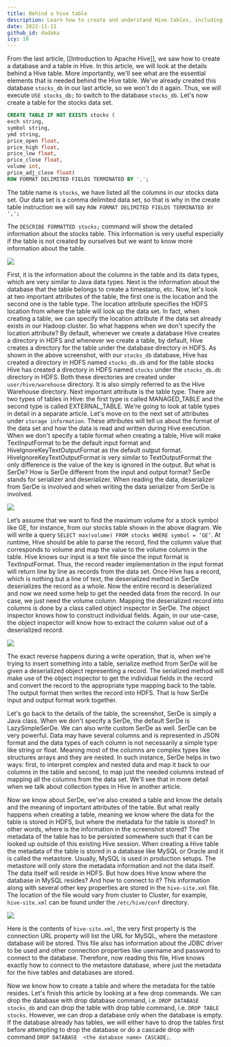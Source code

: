 ```yaml
---
title: Behind a hive table
description: Learn how to create and understand Hive tables, including table structure, storage formats, SerDe functions, HDFS data location, and metadata management in the Hive metastore.
date: 2022-11-11
github_id: dudaka
icy: 10
---
```


From the last article, [[Introduction to Apache Hive]], we saw how to create a database and a table in Hive. In this article, we will look at the details behind a Hive table. More importantly, we'll see what are the essential elements that is needed behind the Hive table. We've already created this database `stocks_db` in our last article, so we won't do it again. Thus, we will execute `USE stocks_db;` to switch to the database `stocks_db`. Let's now create a table for the stocks data set.

```sql
CREATE TABLE IF NOT EXISTS stocks (
exch string,
symbol string,
ymd string,
price_open float,
price_high float,
price_low float,
price_close float,
volume int,
price_adj_close float)
ROW FORMAT DELIMITED FIELDS TERMINATED BY ',';
```

The table name is `stocks`, we have listed all the columns in our stocks data set. Our data set is a comma delimited data set, so that is why in the create table instruction we will say `ROW FORMAT DELIMITED FIELDS TERMINATED BY ',';`

The `DESCRIBE FORMATTED stocks;` command will show the detailed information about the stocks table. This information is very useful especially if the table is not created by ourselves but we want to know more information about the table.

![](assets/behind-a-hive-table_describe-formtted-stocks.webp)

First, it is the information about the columns in the table and its data types, which are very similar to Java data types. Next is the information about the database that the table belongs to create a timestamp, etc. Now, let's look at two important attributes of the table, the first one is the location and the second one is the table type. The location attribute specifies the HDFS location from where the table will look up the data set. In fact, when creating a table, we can specify the location attribute if the data set already exists in our Hadoop cluster. So what happens when we don't specify the location attribute? By default, whenever we create a database Hive creates a directory in HDFS and whenever we create a table, by default, Hive creates a directory for the table under the database directory in HDFS. As shown in the above screenshot, with our `stocks_db` database, Hive has created a directory in HDFS named `stocks_db.db` and for the table stocks Hive has created a directory in HDFS named `stocks` under the `stocks_db.db` directory in HDFS. Both these directories are created under `user/hive/warehouse` directory. It is also simply referred to as the Hive Warehouse directory. Next important attribute is the table type. There are two types of tables in Hive: the first type is called MANAGED_TABLE and the second type is called EXTERNAL_TABLE. We're going to look at table types in detail in a separate article. Let's move on to the next set of attributes under `storage information`. These attributes will tell us about the format of the data set and how the data is read and written during Hive execution. When we don't specify a table format when creating a table, Hive will make TextInputFormat to be the default input format and HiveIgnoreKeyTextOutputFormat as the default output format. HiveIgnoreKeyTextOutputFormat is very similar to TextOutputFormat the only difference is the value of the key is ignored in the output. But what is SerDe? How is SerDe different from the input and output format? SerDe stands for serializer and deserializer. When reading the data, deserializer from SerDe is involved and when writing the data serializer from SerDe is involved.

![](assets/behind-a-hive-table_serde-reading-data.webp)

Let’s assume that we want to find the maximum volume for a stock symbol like GE, for instance, from our stocks table shown in the above diagram. We will write a query `SELECT max(volume) FROM stocks WHERE symbol = ‘GE’`. At runtime, Hive should be able to parse the record, find the column value that corresponds to volume and map the value to the volume column in the table. Hive knows our input is a text file since the input format is TextInputFormat. Thus, the record reader implementation in the input format will return line by line as records from the data set. Once Hive has a record, which is nothing but a line of text, the deserialized method in SerDe deserializes the record as a whole. Now the entire record is deserialized and now we need some help to get the needed data from the record. In our case, we just need the volume column. Mapping the deserialized record into columns is done by a class called object inspector in SerDe. The object inspector knows how to construct individual fields. Again, in our use-case, the object inspector will know how to extract the column value out of a deserialized record.

![](assets/behind-a-hive-table_serde-writing-data.webp)

The exact reverse happens during a write operation, that is, when we’re trying to insert something into a table, serialize method from SerDe will be given a deserialized object representing a record. The serialized method will make use of the object inspector to get the individual fields in the record and convert the record to the appropriate type mapping back to the table. The output format then writes the record into HDFS. That is how SerDe input and output format work together.

Let's go back to the details of the table, the screenshot, SerDe is simply a Java class. When we don't specify a SerDe, the default SerDe is LazySimpleSerDe. We can also write custom SerDe as well. SerDe can be very powerful. Data may have several columns and is represented in JSON format and the data types of each column is not necessarily a simple type like string or float. Meaning most of the columns are complex types like structures arrays and they are nested. In such instance, SerDe helps in two ways: first, to interpret complex and nested data and map it back to our columns in the table and second, to map just the needed columns instead of mapping all the columns from the data set. We'll see that in more detail when we talk about collection types in Hive in another article.

Now we know about SerDe, we've also created a table and know the details and the meaning of important attributes of the table. But what really happens when creating a table, meaning we know where the data for the table is stored in HDFS, but where the metadata for the table is stored? In other words, where is the information in the screenshot stored? The metadata of the table has to be persisted somewhere such that it can be looked up outside of this existing Hive session. When creating a Hive table the metadata of the table is stored in a database like MySQL or Oracle and it is called the metastore. Usually, MySQL is used in production setups. The metastore will only store the metadata information and not the data itself. The data itself will reside in HDFS. But how does Hive know where the database in MySQL resides? And how to connect to it? This information along with several other key properties are stored in the `hive-site.xml` file. The location of the file would vary from cluster to Cluster, for example, `hive-site.xml` can be found under the `/etc/hive/conf` directory.

![](assets/behind-a-hive-table_hive-site.xml.webp)

Here is the contents of `hive-site.xml`, the very first property is the connection URL property will list the URL for MySQL, where the metastore database will be stored. This file also has information about the JDBC driver to be used and other connection properties like username and password to connect to the database. Therefore, now reading this file, Hive knows exactly how to connect to the metastore database, where just the metadata for the hive tables and databases are stored.

Now we know how to create a table and where the metadata for the table resides. Let's finish this article by looking at a few drop commands. We can drop the database with drop database command, i.e. `DROP DATABASE stocks_db` and can drop the table with drop table command, i.e. `DROP TABLE stocks`. However, we can drop a database only when the database is empty. If the database already has tables, we will either have to drop the tables first before attempting to drop the database or do a cascade drop with command `DROP DATABASE  <the database name> CASCADE;`.

